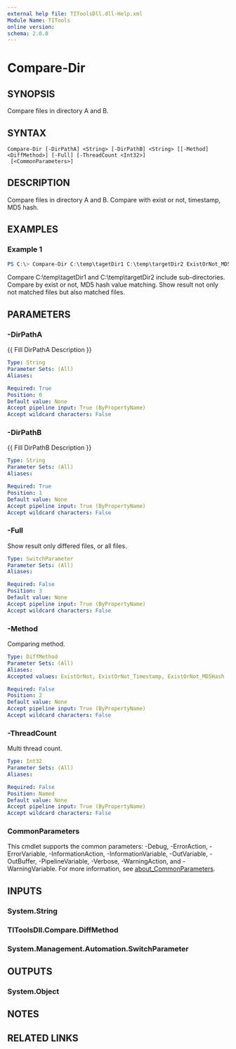```yaml
---
external help file: TIToolsDll.dll-Help.xml
Module Name: TITools
online version:
schema: 2.0.0
---
```


# Compare-Dir

## SYNOPSIS

Compare files in directory A and B.

## SYNTAX

```
Compare-Dir [-DirPathA] <String> [-DirPathB] <String> [[-Method] <DiffMethod>] [-Full] [-ThreadCount <Int32>]
 [<CommonParameters>]
```

## DESCRIPTION

Compare files in directory A and B.
Compare with exist or not, timestamp, MD5 hash.

## EXAMPLES

### Example 1

```powershell
PS C:\> Compare-Dir C:\temp\tagetDir1 C:\temp\targetDir2 ExistOrNot_MD5Hash -Full -ThreadCound 4 -Verbose
```

Compare C:\temp\tagetDir1 and C:\temp\targetDir2 include sub-directories.
Compare by exist or not, MD5 hash value matching.
Show result not only not matched files but also matched files.

## PARAMETERS

### -DirPathA
{{ Fill DirPathA Description }}

```yaml
Type: String
Parameter Sets: (All)
Aliases:

Required: True
Position: 0
Default value: None
Accept pipeline input: True (ByPropertyName)
Accept wildcard characters: False
```

### -DirPathB
{{ Fill DirPathB Description }}

```yaml
Type: String
Parameter Sets: (All)
Aliases:

Required: True
Position: 1
Default value: None
Accept pipeline input: True (ByPropertyName)
Accept wildcard characters: False
```

### -Full

Show result only differed files, or all files.


```yaml
Type: SwitchParameter
Parameter Sets: (All)
Aliases:

Required: False
Position: 3
Default value: None
Accept pipeline input: True (ByPropertyName)
Accept wildcard characters: False
```

### -Method

Comparing method.

```yaml
Type: DiffMethod
Parameter Sets: (All)
Aliases:
Accepted values: ExistOrNot, ExistOrNot_Timestamp, ExistOrNot_MD5Hash

Required: False
Position: 2
Default value: None
Accept pipeline input: True (ByPropertyName)
Accept wildcard characters: False
```

### -ThreadCount

Multi thread count.

```yaml
Type: Int32
Parameter Sets: (All)
Aliases:

Required: False
Position: Named
Default value: None
Accept pipeline input: True (ByPropertyName)
Accept wildcard characters: False
```

### CommonParameters
This cmdlet supports the common parameters: -Debug, -ErrorAction, -ErrorVariable, -InformationAction, -InformationVariable, -OutVariable, -OutBuffer, -PipelineVariable, -Verbose, -WarningAction, and -WarningVariable. For more information, see [about_CommonParameters](http://go.microsoft.com/fwlink/?LinkID=113216).

## INPUTS

### System.String

### TIToolsDll.Compare.DiffMethod

### System.Management.Automation.SwitchParameter

## OUTPUTS

### System.Object
## NOTES

## RELATED LINKS

